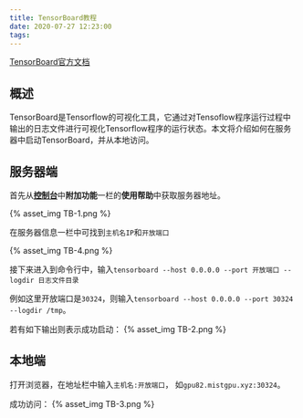 ```yaml
---
title: TensorBoard教程
date: 2020-07-27 12:23:00
tags:
---
```


[TensorBoard官方文档](https://github.com/tensorflow/tensorboard)

## 概述

TensorBoard是Tensorflow的可视化工具，它通过对Tensoflow程序运行过程中输出的日志文件进行可视化Tensorflow程序的运行状态。本文将介绍如何在服务器中启动TensorBoard，并从本地访问。

## 服务器端

首先从[**控制台**](https://mistgpu.com/user/)中**附加功能**一栏的**使用帮助**中获取服务器地址。

{% asset_img TB-1.png %}

在服务器信息一栏中可找到`主机名IP`和`开放端口`

{% asset_img TB-4.png %}

接下来进入到命令行中，输入`tensorboard --host 0.0.0.0 --port 开放端口 --logdir 日志文件目录`

例如这里开放端口是`30324`，则输入`tensorboard --host 0.0.0.0 --port 30324 --logdir /tmp`。

若有如下输出则表示成功启动：
{% asset_img TB-2.png %}

## 本地端

打开浏览器，在地址栏中输入```主机名:开放端口```，
如```gpu82.mistgpu.xyz:30324```。

成功访问：
{% asset_img TB-3.png %}